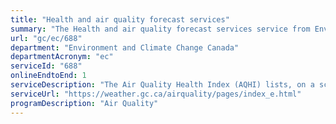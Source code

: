 ```yaml
---
title: "Health and air quality forecast services"
summary: "The Health and air quality forecast services service from Environment and Climate Change Canada is available end-to-end online, according to the GC Service Inventory."
url: "gc/ec/688"
department: "Environment and Climate Change Canada"
departmentAcronym: "ec"
serviceId: "688"
onlineEndtoEnd: 1
serviceDescription: "The Air Quality Health Index (AQHI) lists, on a scale from 1 to 10, the short-term health risk associated with the mixture of air pollutants known to be harmful to human health. It is delivered in partnership with Health Canada, the provinces and territories, municipalities and various Non-Governmental Organizations (NGOs). This public communication tool provides the current and forecast value of the AQHI as well as how Canadians are affected (who is at risk). The AQHI forecast bulletins are issued twice daily for each AQHI forecast location, once in the morning and once in the afternoon. It provides maximum AQHI values over the next three days, with related health messages. The morning forecast bulletin is comprised of four forecast periods (today, tonight, tomorrow and tomorrow night) and the afternoon one consists of four forecast periods (tonight, tomorrow, tomorrow night and the next day) This advisory and information service is not a transactional e-service. It is information available instantly in a self-service manner and available online, or via the Automated Telephone Services (recorded information line) in selected areas. Access does not require a user's account nor an application, and the service is free of charge."
serviceUrl: "https://weather.gc.ca/airquality/pages/index_e.html"
programDescription: "Air Quality"
---
```

